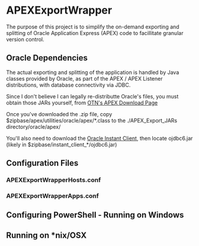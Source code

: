 # APEXExportWrapper
The purpose of this project is to simplify the on-demand exporting 
and splitting of Oracle Application Express (APEX) code to facillitate
granular version control.

## Oracle Dependencies
The actual exporting and splitting of the application is handled by
Java classes provided by Oracle, as part of the APEX / APEX Listener
distributions, with database connectivity via JDBC.

Since I don't believe I can legally re-distributte Oracle's files, you
must obtain those JARs yourself, from [OTN's APEX Download Page](http://www.oracle.com/technetwork/developer-tools/apex/downloads/index.html?ssSourceSiteId=otnru)

Once you've downloaded the .zip file, copy $zipbase/apex/utilities/oracle/apex/\*.class 
to the ./APEX_Export_JARs directory/oracle/apex/

You'll also need to download the [Oracle Instant Client](http://www.oracle.com/technetwork/database/features/instant-client/index-097480.html),
then locate ojdbc6.jar (likely in $zipbase/instant_client_\*/ojdbc6.jar)



## Configuration Files

### APEXExportWrapperHosts.conf

### APEXExportWrapperApps.conf

## Configuring PowerShell - Running on Windows

## Running on *nix/OSX


